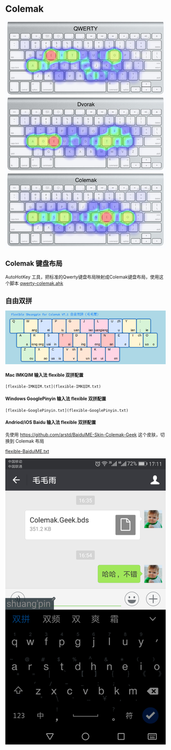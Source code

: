 Colemak
=======

![hots-qwerty-dvorak-colemak.png](hots-qwerty-dvorak-colemak.png)


Colemak 键盘布局
-------------------------------

AutoHotKey 工具，把标准的Qwerty键盘布局映射成Colemak键盘布局，使用这个脚本 [qwerty-colemak.ahk](qwerty-colemak.ahk)


自由双拼
-------

![flexible.png](flexible.png)

#### Mac IMKQIM 输入法 flexible 双拼配置

    [flexible-IMKQIM.txt](flexible-IMKQIM.txt)

#### Windows GooglePinyin 输入法 flexible 双拼配置

    [flexible-GooglePinyin.txt](flexible-GooglePinyin.txt)

#### Andriod/iOS Baidu 输入法 flexible 双拼配置

先使用 https://github.com/arstd/BaiduIME-Skin-Colemak-Geek 这个皮肤，切换到 Colemak 布局


[flexible-BaiduIME.txt](flexible-BaiduIME.txt)

![flexible-BaiduIME.png](flexible-BaiduIME.png)

